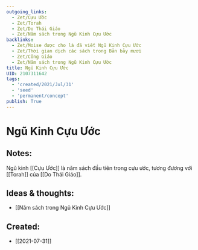 ```yaml
---
outgoing_links:
  - Zet/Cựu Ước
  - Zet/Torah
  - Zet/Do Thái Giáo
  - Zet/Năm sách trong Ngũ Kinh Cựu Ước
backlinks:
  - Zet/Moise được cho là đã viết Ngũ Kinh Cựu Ước
  - Zet/Thời gian dịch các sách trong Bản bảy mươi
  - Zet/Công Giáo
  - Zet/Năm sách trong Ngũ Kinh Cựu Ước
title: Ngũ Kinh Cựu Ước
UID: 2107311642
tags:
  - 'created/2021/Jul/31'
  - 'seed'
  - 'permanent/concept'
publish: True
---
```

# Ngũ Kinh Cựu Ước

## Notes:
Ngũ kinh [[Cựu Ước]] là năm sách đầu tiên trong cựu ước, tương đương với [[Torah]] của [[Do Thái Giáo]].

## Ideas & thoughts:
- [[Năm sách trong Ngũ Kinh Cựu Ước]]
## Created:
- [[2021-07-31]]
